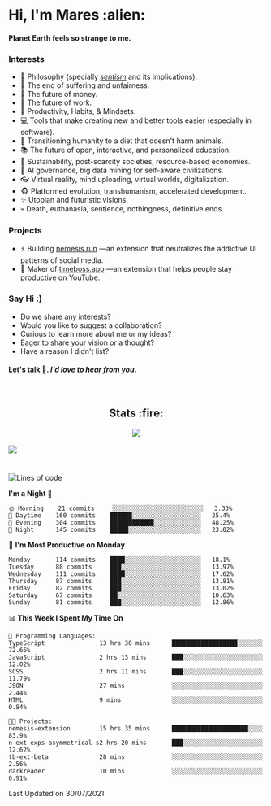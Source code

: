 <h1>Hi, I'm Mares :alien:</h1>

#### Planet Earth feels so strange to me.

### **Interests**

- 🌊 Philosophy (specially [_sentism_][sentismmedium] and its implications).
- 🎯 The end of suffering and unfairness.
- 💸 The future of money.
- 💼 The future of work.
- 🧠 Productivity, Habits, & Mindsets.
- 💻 Tools that make creating new and better tools easier (especially in software).
- 🥗 Transitioning humanity to a diet that doesn't harm animals.
- 📚 The future of open, interactive, and personalized education.
- 🌱 Sustainability, post-scarcity societies, resource-based economies.
- 🤖 AI governance, big data mining for self-aware civilizations.
- 👓 Virtual reality, mind uploading, virtual worlds, digitalization.
- 🐵 Platformed evolution, transhumanism, accelerated development.
- ✨ Utopian and futuristic visions.
- 💀 Death, euthanasia, sentience, nothingness, definitive ends.


### **Projects**

- ⚡ Building [nemesis.run](https://nemesis.run) —an extension that neutralizes the addictive UI patterns of social media.
- 💎 Maker of [timeboss.app](https://timeboss.app) —an extension that helps people stay productive on YouTube.


### **Say Hi :)**

- Do we share any interests?
- Would you like to suggest a collaboration?
- Curious to learn more about me or my ideas?
- Eager to share your vision or a thought?
- Have a reason I didn't list?

#### [Let's talk :wave:.](mailto:mareszhar@gmail.com) _I'd love to hear from you_.

[sentismmedium]: https://medium.com/@mareszhar/born-a-prisoner-a-reflection-about-life-its-struggles-and-a-plan-to-escape-d8566ce9b026

<br>

<h2 align="center">Stats :fire:</h2>

<div align="center">
  <img src="https://github-readme-streak-stats.herokuapp.com?user=mareszhar&theme=black-ice&hide_border=true&stroke=FFFFFF15&ring=DF8FFE&fire=DF8FFE&currStreakLabel=DF8FFE&background=1A232A&currStreakNum=86FFAB">
</div>

<!-- Add or remove this: &dates=B1AAB3FF at the end of the streak stats URL if they get bugged and aren't updating -->

<br>

<img src="https://activity-graph.herokuapp.com/graph?username=mareszhar&theme=nord&bg_color=00000000&color=979797&line=DF8FFE&point=00000000&area=true&hide_border=true">

<br>

<h1></h1>

<!--START_SECTION:waka-->
![Lines of code](https://img.shields.io/badge/From%20Hello%20World%20I%27ve%20Written-102585%20lines%20of%20code-blue)

**I'm a Night 🦉** 

```text
🌞 Morning    21 commits     ░░░░░░░░░░░░░░░░░░░░░░░░░   3.33% 
🌆 Daytime    160 commits    ██████░░░░░░░░░░░░░░░░░░░   25.4% 
🌃 Evening    304 commits    ████████████░░░░░░░░░░░░░   48.25% 
🌙 Night      145 commits    █████░░░░░░░░░░░░░░░░░░░░   23.02%

```
📅 **I'm Most Productive on Monday** 

```text
Monday       114 commits    ████░░░░░░░░░░░░░░░░░░░░░   18.1% 
Tuesday      88 commits     ███░░░░░░░░░░░░░░░░░░░░░░   13.97% 
Wednesday    111 commits    ████░░░░░░░░░░░░░░░░░░░░░   17.62% 
Thursday     87 commits     ███░░░░░░░░░░░░░░░░░░░░░░   13.81% 
Friday       82 commits     ███░░░░░░░░░░░░░░░░░░░░░░   13.02% 
Saturday     67 commits     ██░░░░░░░░░░░░░░░░░░░░░░░   10.63% 
Sunday       81 commits     ███░░░░░░░░░░░░░░░░░░░░░░   12.86%

```


📊 **This Week I Spent My Time On** 

```text
💬 Programming Languages: 
TypeScript               13 hrs 30 mins      ██████████████████░░░░░░░   72.66% 
JavaScript               2 hrs 13 mins       ███░░░░░░░░░░░░░░░░░░░░░░   12.02% 
SCSS                     2 hrs 11 mins       ███░░░░░░░░░░░░░░░░░░░░░░   11.79% 
JSON                     27 mins             ░░░░░░░░░░░░░░░░░░░░░░░░░   2.44% 
HTML                     9 mins              ░░░░░░░░░░░░░░░░░░░░░░░░░   0.84%

🐱‍💻 Projects: 
nemesis-extension        15 hrs 35 mins      █████████████████████░░░░   83.9% 
n-ext-exps-asymmetrical-s2 hrs 20 mins       ███░░░░░░░░░░░░░░░░░░░░░░   12.62% 
tb-ext-beta              28 mins             ░░░░░░░░░░░░░░░░░░░░░░░░░   2.56% 
darkreader               10 mins             ░░░░░░░░░░░░░░░░░░░░░░░░░   0.91%

```


 Last Updated on 30/07/2021
<!--END_SECTION:waka-->

